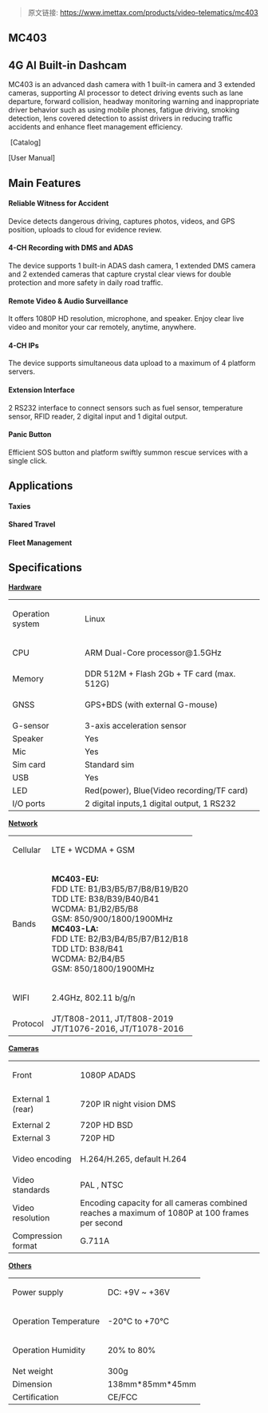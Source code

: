 > 原文链接: <https://www.imettax.com/products/video-telematics/mc403> 

 ## ​**MC403**

## 4G AI Built-in Dashcam 

MC403 is an advanced dash camera with 1 built-in camera and 3 extended cameras, supporting AI processor to detect driving events such as lane departure, forward collision, headway monitoring warning and inappropriate driver behavior such as using mobile phones, fatigue driving, smoking detection, lens covered detection to assist drivers in reducing traffic accidents and enhance fleet management efficiency.  

​  [Catalog]

[User Manual]

## Main Features

#### Reliable Witness for Accident

Device detects dangerous driving, captures photos, videos, and GPS position, uploads to cloud for evidence review.  

#### 4-CH Recording with DMS and ADAS  

The device supports 1 built-in ADAS dash camera, 1 extended DMS camera and 2 extended cameras that capture crystal clear views for double protection and more safety in daily road traffic.  

#### Remote Video & Audio Surveillance  

It offers 1080P HD resolution, microphone, and speaker. Enjoy clear live video and monitor your car remotely, anytime, anywhere. 

#### 4-CH IPs  

The device supports simultaneous data upload to a maximum of 4 platform servers.

#### Extension Interface  

2 RS232 interface to connect sensors such as fuel sensor, temperature sensor, RFID reader, 2 digital input and 1 digital output.  

#### Panic Button  

Efficient SOS button and platform swiftly summon rescue services with a single click.  

## Applications


#### Taxies


#### Shared Travel



#### Fleet Management

## Specifications

[**Hardware**](#)

<table class="table table-bordered o_table"><tbody><tr><td><p><span>Operation system</span><br></p></td><td><p><span>Linux</span><br></p></td></tr><tr><td><p><span>CPU</span><br></p></td><td><p><span>ARM Dual-Core processor@1.5GHz</span><br></p></td></tr><tr><td><span>Memory</span></td><td><span>DDR 512M + Flash 2Gb + TF card (max. 512G)</span><br></td></tr><tr><td><p><span>GNSS</span><br></p></td><td><p><span>GPS+BDS (with external G-mouse)</span><br></p></td></tr><tr><td><span>G-sensor</span><br></td><td><span>3-axis acceleration sensor&nbsp;</span><br></td></tr><tr><td><span>Speaker</span><br></td><td><span>Yes</span></td></tr><tr><td><span>Mic</span><br></td><td><span>Yes</span></td></tr><tr><td><span>Sim card</span></td><td><span>Standard sim</span></td></tr><tr><td><span>USB</span></td><td><span>Yes</span></td></tr><tr><td><span>LED</span><br></td><td><span>Red(power), Blue(Video recording/TF card)</span></td></tr><tr><td><span>I/O ports</span></td><td><span>2 digital inputs,1 digital output, 1 RS232</span><br></td></tr></tbody></table>

[**Network**](#)

<table class="table table-bordered o_table"><tbody><tr><td><p><span>Cellular</span><br></p></td><td><p><span>LTE&nbsp;+ WCDMA + GSM</span><br></p></td></tr><tr><td><p><span>Bands</span><br></p></td><td><p><strong><span>MC403-EU:</span></strong><span><br>FDD LTE: B1/B3/B5/B7/B8/B19/B20<br>TDD LTE: B38/B39/B40/B41<br>WCDMA: B1/B2/B5/B8<br>GSM: 850/900/1800/1900MHz<br></span><strong><span>MC403-LA:</span></strong><span><br>FDD LTE: B2/B3/B4/B5/B7/B12/B18<br>TDD LTD: B38/B41<br>WCDMA: B2/B4/B5<br>GSM: 850/1800/1900MHz</span><br></p></td></tr><tr><td><p><span>WIFI</span><br></p></td><td><p><span>2.4GHz, 802.11 b/g/n</span><br></p></td></tr><tr><td><span>Protocol</span><br></td><td><span>JT/T808-2011, JT/T808-2019<br>JT/T1076-2016, JT/T1078-2016</span><br></td></tr></tbody></table>

[**Cameras**](#)  

<table class="table table-bordered o_table"><tbody><tr><td><p><span>Front</span><br></p></td><td><p><span>1080P ADADS</span><br></p></td></tr><tr><td><span>External 1 (rear)</span><br></td><td><p><span>720P IR night vision DMS</span></p></td></tr><tr><td><span>External 2</span></td><td><span>720P HD BSD</span><br></td></tr><tr><td><span>External 3</span></td><td><span>720P HD</span><br></td></tr><tr><td><span>Video encoding</span></td><td><p><span>H.264/H.265, default H.264<br></span></p></td></tr><tr><td><span>Video standards</span></td><td><span>PAL , NTSC</span></td></tr><tr><td><span>Video resolution</span><br></td><td><span>Encoding capacity for all cameras combined reaches a maximum of 1080P at 100 frames per second</span><br></td></tr><tr><td><span>Compression format</span><br></td><td><span>G.711A&nbsp;</span><br></td></tr></tbody></table>

[**Others**](#)  

<table class="table table-bordered o_table"><tbody><tr><td><p><span>Power supply</span></p></td><td><p><span>DC: +9V ~ +36V</span></p></td></tr><tr><td><p><span>Operation Temperature</span></p></td><td><p><span>-20℃ to +70℃</span></p></td></tr><tr><td><p><span>Operation Humidity</span></p></td><td><p><span>20% to 80%</span></p></td></tr><tr><td><span>Net weight</span></td><td><span>300g</span></td></tr><tr><td><span>Dimension</span></td><td><span>138mm*85mm*45mm</span><br></td></tr><tr><td><span>Certification</span><br></td><td><span>CE/FCC</span><br></td></tr></tbody></table>